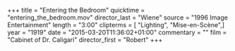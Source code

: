 +++
title = "Entering the Bedroom"
quicktime = "entering_the_bedroom.mov"
director_last = "Wiene"
source = "1996 Image Entertainment"
length = "3:00"
clipterms = [ "Lighting", "Mise-en-Scène",]
year = "1919"
date = "2015-03-20T11:36:02+01:00"
commentary = ""
film = "Cabinet of Dr. Caligari"
director_first = "Robert"
+++
